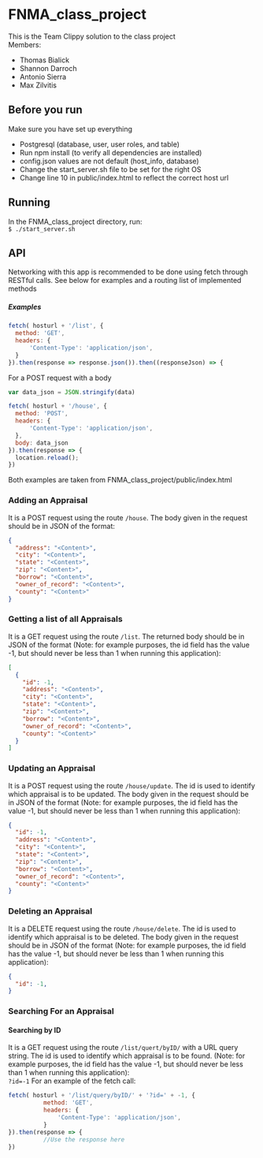 # FNMA_class_project
This is the Team Clippy solution to the class project  
Members:  
  * Thomas Bialick  
  * Shannon Darroch  
  * Antonio Sierra
  * Max Zilvitis

## Before you run
Make sure you have set up everything  
  * Postgresql (database, user, user roles, and table)
  * Run npm install (to verify all dependencies are installed)  
  * config.json values are not default (host_info, database)  
  * Change the start_server.sh file to be set for the right OS
  * Change line 10 in public/index.html to reflect the correct host url


## Running
In the FNMA_class_project directory, run:  
 `$ ./start_server.sh`  


## API
Networking with this app is recommended to be done using fetch through
RESTful calls. See below for examples and a routing list of implemented methods

##### Examples
```javascript
fetch( hosturl + '/list', {
  method: 'GET',
  headers: {
      'Content-Type': 'application/json',
  }
}).then(response => response.json()).then((responseJson) => {
```
For a POST request with a body
```javascript
var data_json = JSON.stringify(data)

fetch( hosturl + '/house', {
  method: 'POST',
  headers: {
      'Content-Type': 'application/json',
  },
  body: data_json
}).then(response => {
  location.reload();
})
```
Both examples are taken from FNMA_class_project/public/index.html

### Adding an Appraisal
It is a POST request using the route `/house`. The body given in the request
should be in JSON of the format:  
```JSON
{
  "address": "<Content>",
  "city": "<Content>",
  "state": "<Content>",
  "zip": "<Content>",
  "borrow": "<Content>",
  "owner_of_record": "<Content>",
  "county": "<Content>"
}
```

### Getting a list of all Appraisals
It is a GET request using the route `/list`. The returned body should be in JSON
of the format (Note: for example purposes, the id field has the value -1, but should
never be less than 1 when running this application):  
```JSON
[
  {
    "id": -1,
    "address": "<Content>",
    "city": "<Content>",
    "state": "<Content>",
    "zip": "<Content>",
    "borrow": "<Content>",
    "owner_of_record": "<Content>",
    "county": "<Content>"
  }
]
```

### Updating an Appraisal
It is a POST request using the route `/house/update`. The id is used to identify
which appraisal is to be updated. The body given in the request should be in JSON
of the format (Note: for example purposes, the id field has the value -1, but
should never be less than 1 when running this application):  
```JSON
{
  "id": -1,
  "address": "<Content>",
  "city": "<Content>",
  "state": "<Content>",
  "zip": "<Content>",
  "borrow": "<Content>",
  "owner_of_record": "<Content>",
  "county": "<Content>"
}
```

### Deleting an Appraisal
It is a DELETE request using the route `/house/delete`. The id is used to identify
which appraisal is to be deleted. The body given in the request should be in JSON
of the format (Note: for example purposes, the id field has the value -1, but
should never be less than 1 when running this application):  
```JSON
{
  "id": -1,
}
```

### Searching For an Appraisal

#### Searching by ID
It is a GET request using the route `/list/quert/byID/` with a URL query string.
The id is used to identify which appraisal is to be found. (Note: for example purposes, the id field has the value -1, but should never be less than 1 when running this application):  
`?id=-1`
For an example of the fetch call:
```javascript
fetch( hosturl + '/list/query/byID/' + '?id=' + -1, {
          method: 'GET',
          headers: {
              'Content-Type': 'application/json',
          }
}).then(response => {
          //Use the response here
})
```

